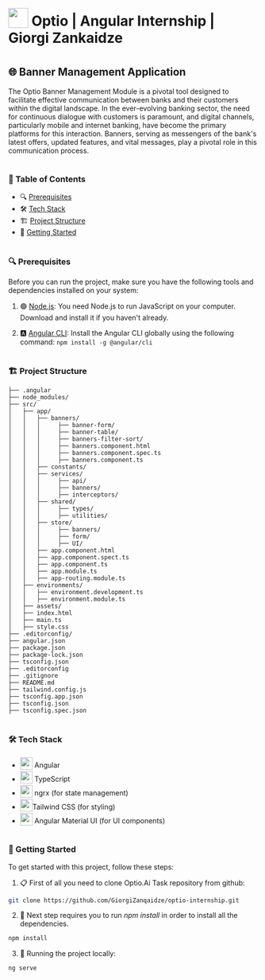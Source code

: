 # <img src="https://www.optio.ai/wp-content/uploads/2022/07/Optio-Symbol-Mint.png" width="40" style="position: relative; top: 4px" /> Optio | Angular Internship | Giorgi Zankaidze

#
## 🌐 Banner Management Application
The Optio Banner Management Module is a pivotal tool designed to facilitate effective communication between banks and their customers within the digital landscape. In the ever-evolving banking sector, the need for continuous dialogue with customers is paramount, and digital channels, particularly mobile and internet banking, have become the primary platforms for this interaction. Banners, serving as messengers of the bank's latest offers, updated features, and vital messages, play a pivotal role in this communication process.

#
### 📝 Table of Contents
* 🔍 [Prerequisites](#prerequisites-)
* 🛠️ [Tech Stack](#-tech-stack-)
* 🏗️ [Project Structure](#project-structure-)
* 🚀 [Getting Started](#-getting-started-)



#
### 🔍 Prerequisites 
Before you can run the project, make sure you have the following tools and dependencies installed on your system:

1. 🟢 [Node.js](https://nodejs.org/): You need Node.js to run JavaScript on your computer. Download and install it if you haven't already.

2. 🅰️ [Angular CLI](https://angular.io/cli): Install the Angular CLI globally using the following command: `npm install -g @angular/cli`

#
### 🏗️  Project Structure 

```angular-project/
├── .angular
├── node_modules/
├── src/
│   ├── app/
│   │   ├── banners/
│   │   │     ├── banner-form/
│   │   │     ├── banner-table/
│   │   │     ├── banners-filter-sort/
│   │   │     ├── banners.component.html
│   │   │     ├── banners.component.spec.ts
│   │   │     ├── banners.component.ts
│   │   ├── constants/
│   │   ├── services/
│   │   │     ├── api/
│   │   │     ├── banners/
│   │   │     ├── interceptors/
│   │   ├── shared/
│   │   │     ├── types/
│   │   │     ├── utilities/
│   │   ├── store/
│   │   │     ├── banners/
│   │   │     ├── form/
│   │   │     ├── UI/
│   │   ├── app.component.html
│   │   ├── app.component.spect.ts
│   │   ├── app.component.ts
│   │   ├── app.module.ts
│   │   ├── app-routing.module.ts
│   ├── environments/
│   │   ├── environment.development.ts
│   │   ├── environment.module.ts
│   ├── assets/
│   ├── index.html
│   ├── main.ts
│   ├── style.css
├── .editorconfig/
├── angular.json
├── package.json
├── package-lock.json
├── tsconfig.json
├── .editorconfig
├── .gitignore
├── README.md
├── tailwind.config.js
├── tsconfig.app.json
├── tsconfig.json
├── tsconfig.spec.json
```
#
### 🛠️ Tech Stack 
- <img src="https://upload.wikimedia.org/wikipedia/commons/thumb/c/cf/Angular_full_color_logo.svg/2048px-Angular_full_color_logo.svg.png" width="25" style="position: relative; top: 4px" /> Angular
- <img src="https://upload.wikimedia.org/wikipedia/commons/thumb/4/4c/Typescript_logo_2020.svg/512px-Typescript_logo_2020.svg.png?20221110153201" width="25" style="position: relative; top: 4px" /> TypeScript
- <img src="https://ngrx.io/assets/images/badge.svg" width="25" style="position: relative; top: 4px" /> ngrx (for state management)
- <img src="https://upload.wikimedia.org/wikipedia/commons/thumb/d/d5/Tailwind_CSS_Logo.svg/512px-Tailwind_CSS_Logo.svg.png?20230715030042" width="25" style="position: relative; top: 4px" />Tailwind CSS (for styling)
- <img src="https://repository-images.githubusercontent.com/220078160/9353b600-0e54-11ea-9712-b79b66b93c00#" width="25" style="position: relative; top: 4px" /> Angular Material UI (for UI components)


#
### 🚀 Getting Started 

To get started with this project, follow these steps:

1. 📋 First of all you need to clone Optio.Ai Task repository from github:
```sh
git clone https://github.com/GiorgiZanqaidze/optio-internship.git
```

2. 🔧  Next step requires you to run *npm install* in order to install all the dependencies.
```sh
npm install
```

3. 🚀 Running the project locally:
```sh
ng serve
```

